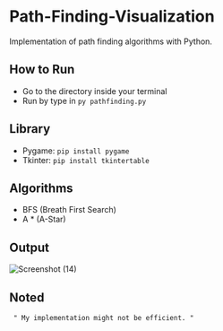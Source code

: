 # Path-Finding-Visualization
Implementation of path finding algorithms with Python.

## How to Run
* Go to the directory inside your terminal
* Run by type in ```py pathfinding.py```

## Library
* Pygame: ```pip install pygame```
* Tkinter: ```pip install tkintertable```

## Algorithms
* BFS (Breath First Search)
* A * (A-Star)

## Output 
![Screenshot (14)](https://user-images.githubusercontent.com/65206951/112808893-a9eeca80-90a3-11eb-95ec-ce111671e472.png)

## Noted
``` " My implementation might not be efficient. "```

